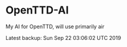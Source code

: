 # OpenTTD-AI
My AI for OpenTTD, will use primarily air

Latest backup: Sun Sep 22 03:06:02 UTC 2019
